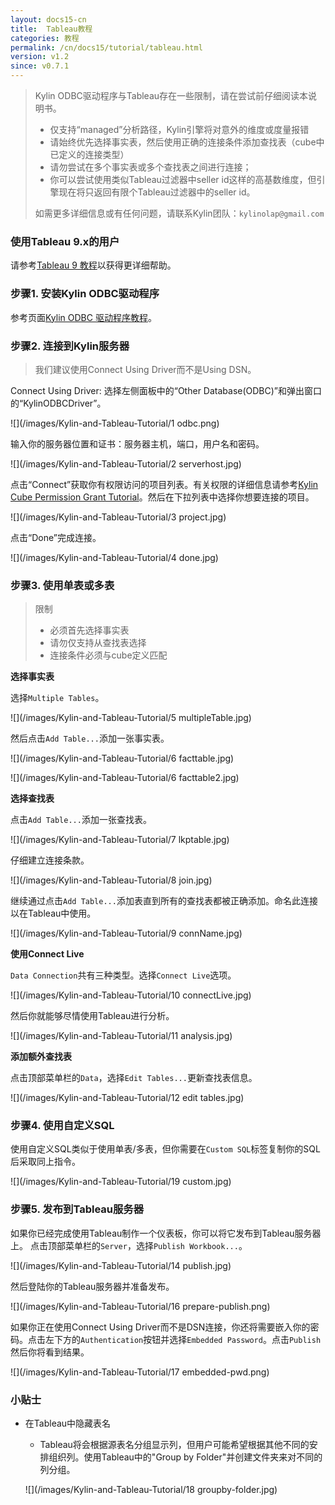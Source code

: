 ```yaml
---
layout: docs15-cn
title:  Tableau教程
categories: 教程
permalink: /cn/docs15/tutorial/tableau.html
version: v1.2
since: v0.7.1
---
```


> Kylin ODBC驱动程序与Tableau存在一些限制，请在尝试前仔细阅读本说明书。
> * 仅支持“managed”分析路径，Kylin引擎将对意外的维度或度量报错
> * 请始终优先选择事实表，然后使用正确的连接条件添加查找表（cube中已定义的连接类型）
> * 请勿尝试在多个事实表或多个查找表之间进行连接；
> * 你可以尝试使用类似Tableau过滤器中seller id这样的高基数维度，但引擎现在将只返回有限个Tableau过滤器中的seller id。
> 
> 如需更多详细信息或有任何问题，请联系Kylin团队：`kylinolap@gmail.com`


### 使用Tableau 9.x的用户
请参考[Tableau 9 教程](./tableau_91.html)以获得更详细帮助。

### 步骤1. 安装Kylin ODBC驱动程序
参考页面[Kylin ODBC 驱动程序教程](./odbc.html)。

### 步骤2. 连接到Kylin服务器
> 我们建议使用Connect Using Driver而不是Using DSN。

Connect Using Driver: 选择左侧面板中的“Other Database(ODBC)”和弹出窗口的“KylinODBCDriver”。

![](/images/Kylin-and-Tableau-Tutorial/1 odbc.png)

输入你的服务器位置和证书：服务器主机，端口，用户名和密码。

![](/images/Kylin-and-Tableau-Tutorial/2 serverhost.jpg)

点击“Connect”获取你有权限访问的项目列表。有关权限的详细信息请参考[Kylin Cube Permission Grant Tutorial](https://github.com/KylinOLAP/Kylin/wiki/Kylin-Cube-Permission-Grant-Tutorial)。然后在下拉列表中选择你想要连接的项目。

![](/images/Kylin-and-Tableau-Tutorial/3 project.jpg)

点击“Done”完成连接。

![](/images/Kylin-and-Tableau-Tutorial/4 done.jpg)

### 步骤3. 使用单表或多表
> 限制
>    * 必须首先选择事实表
>    * 请勿仅支持从查找表选择
>    * 连接条件必须与cube定义匹配

**选择事实表**

选择`Multiple Tables`。

![](/images/Kylin-and-Tableau-Tutorial/5 multipleTable.jpg)

然后点击`Add Table...`添加一张事实表。

![](/images/Kylin-and-Tableau-Tutorial/6 facttable.jpg)

![](/images/Kylin-and-Tableau-Tutorial/6 facttable2.jpg)

**选择查找表**

点击`Add Table...`添加一张查找表。

![](/images/Kylin-and-Tableau-Tutorial/7 lkptable.jpg)

仔细建立连接条款。

![](/images/Kylin-and-Tableau-Tutorial/8 join.jpg)

继续通过点击`Add Table...`添加表直到所有的查找表都被正确添加。命名此连接以在Tableau中使用。

![](/images/Kylin-and-Tableau-Tutorial/9 connName.jpg)

**使用Connect Live**

`Data Connection`共有三种类型。选择`Connect Live`选项。

![](/images/Kylin-and-Tableau-Tutorial/10 connectLive.jpg)

然后你就能够尽情使用Tableau进行分析。

![](/images/Kylin-and-Tableau-Tutorial/11 analysis.jpg)

**添加额外查找表**

点击顶部菜单栏的`Data`，选择`Edit Tables...`更新查找表信息。

![](/images/Kylin-and-Tableau-Tutorial/12 edit tables.jpg)

### 步骤4. 使用自定义SQL
使用自定义SQL类似于使用单表/多表，但你需要在`Custom SQL`标签复制你的SQL后采取同上指令。

![](/images/Kylin-and-Tableau-Tutorial/19 custom.jpg)

### 步骤5. 发布到Tableau服务器
如果你已经完成使用Tableau制作一个仪表板，你可以将它发布到Tableau服务器上。
点击顶部菜单栏的`Server`，选择`Publish Workbook...`。

![](/images/Kylin-and-Tableau-Tutorial/14 publish.jpg)

然后登陆你的Tableau服务器并准备发布。

![](/images/Kylin-and-Tableau-Tutorial/16 prepare-publish.png)

如果你正在使用Connect Using Driver而不是DSN连接，你还将需要嵌入你的密码。点击左下方的`Authentication`按钮并选择`Embedded Password`。点击`Publish`然后你将看到结果。

![](/images/Kylin-and-Tableau-Tutorial/17 embedded-pwd.png)

### 小贴士
* 在Tableau中隐藏表名

    * Tableau将会根据源表名分组显示列，但用户可能希望根据其他不同的安排组织列。使用Tableau中的"Group by Folder"并创建文件夹来对不同的列分组。

     ![](/images/Kylin-and-Tableau-Tutorial/18 groupby-folder.jpg)

